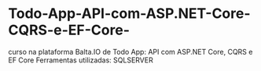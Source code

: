 # Todo-App-API-com-ASP.NET-Core-CQRS-e-EF-Core-
curso na plataforma Balta.IO de Todo App: API com ASP.NET Core, CQRS e EF Core
Ferramentas utilizadas: 
SQLSERVER
